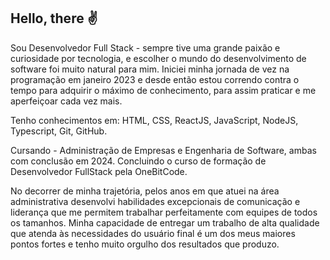 ## Hello, there ✌

Sou Desenvolvedor Full Stack - sempre tive uma grande paixão e curiosidade por tecnologia, e escolher o mundo do desenvolvimento de software foi muito natural para mim. Iniciei minha jornada de vez na programação em janeiro 2023 e desde então estou correndo contra o tempo para adquirir o máximo de conhecimento, para assim praticar e me aperfeiçoar cada vez mais. 

Tenho conhecimentos em: HTML, CSS, ReactJS, JavaScript, NodeJS, Typescript, Git, GitHub.

Cursando - Administração de Empresas e Engenharia de Software, ambas com conclusão em 2024. Concluindo o curso de formação de Desenvolvedor FullStack pela OneBitCode.

No decorrer de minha trajetória, pelos anos em que atuei na área administrativa desenvolvi habilidades excepcionais de comunicação e liderança que me permitem trabalhar perfeitamente com equipes de todos os tamanhos. Minha capacidade de entregar um trabalho de alta qualidade que atenda às necessidades do usuário final é um dos meus maiores pontos fortes e tenho muito orgulho dos resultados que produzo.
